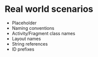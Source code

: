 # Real world scenarios

- Placeholder
- Naming conventions
 - Activity/Fragment class names
 - Layout names
 - String references
 - ID prefixes
